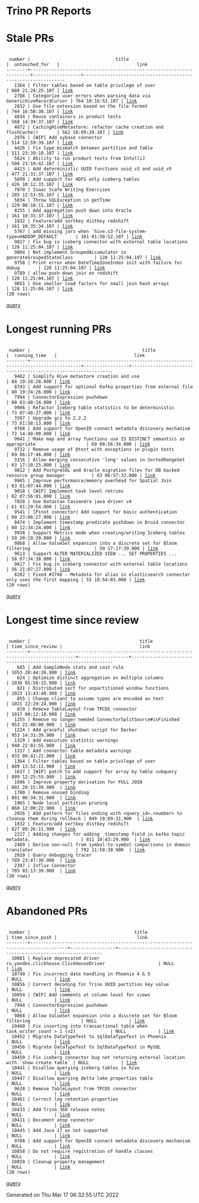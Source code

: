 Trino PR Reports
=======

#  Stale PRs
<pre><code>
 number |                                title                                 |  untouched_for   |                             link                              
--------+----------------------------------------------------------------------+------------------+---------------------------------------------------------------
   1364 | Filter tables based on table privilege of user                       | 888 21:24:25.107 | <a href="https://github.com/trinodb/trino/pull/1364">link</a> 
   2786 | Categorize user errors when parsing data via GenericHiveRecordCursor | 764 10:16:52.107 | <a href="https://github.com/trinodb/trino/pull/2786">link</a> 
   2832 | Use file extension based on the file format                          | 744 16:50:38.107 | <a href="https://github.com/trinodb/trino/pull/2832">link</a> 
   4834 | Reuse containers in product tests                                    | 568 14:39:37.107 | <a href="https://github.com/trinodb/trino/pull/4834">link</a> 
   4872 | CachingHiveMetastore: refactor cache creation and flushCache()       | 562 18:09:28.107 | <a href="https://github.com/trinodb/trino/pull/4872">link</a> 
   2976 | [WIP] Add sybase connector                                           | 514 12:59:39.107 | <a href="https://github.com/trinodb/trino/pull/2976">link</a> 
   4426 | Fix type mismatch between partition and table                        | 511 23:39:10.107 | <a href="https://github.com/trinodb/trino/pull/4426">link</a> 
   5624 | Ability to run product tests from IntelliJ                           | 508 23:19:42.107 | <a href="https://github.com/trinodb/trino/pull/5624">link</a> 
   4413 | Add deterministic UUID functions uuid_v3 and uuid_v5                 | 477 21:31:37.107 | <a href="https://github.com/trinodb/trino/pull/4413">link</a> 
   5699 | Add support for HDFS only iceberg tables                             | 426 10:12:33.107 | <a href="https://github.com/trinodb/trino/pull/5699">link</a> 
   7870 | Isaac Scafe Writing Exercises                                        | 285 12:53:55.107 | <a href="https://github.com/trinodb/trino/pull/7870">link</a> 
   5834 | Throw SQLException in getTime                                        | 229 08:18:11.107 | <a href="https://github.com/trinodb/trino/pull/5834">link</a> 
   8255 | Add aggregation push down into Oracle                                | 161 10:35:37.107 | <a href="https://github.com/trinodb/trino/pull/8255">link</a> 
   1832 | Feature/add sortkey distkey redshift                                 | 161 10:35:34.107 | <a href="https://github.com/trinodb/trino/pull/1832">link</a> 
   5767 | add missing jars when `hive.s3-file-system-type=HADOOP_DEFAULT`      | 161 01:58:52.107 | <a href="https://github.com/trinodb/trino/pull/5767">link</a> 
   9817 | Fix bug in iceberg connector with external table locations           | 128 11:25:04.107 | <a href="https://github.com/trinodb/trino/pull/9817">link</a> 
   9804 | Not implement GroupedAccumulator in generateGroupedStateClass        | 128 11:25:04.107 | <a href="https://github.com/trinodb/trino/pull/9804">link</a> 
   9758 | Print error when DateTimeZoneIndex init with failure for debug       | 128 11:25:04.107 | <a href="https://github.com/trinodb/trino/pull/9758">link</a> 
   9789 | allow push down join on redshift                                     | 128 11:25:04.107 | <a href="https://github.com/trinodb/trino/pull/9789">link</a> 
   9851 | Use smaller load factors for small join hash arrays                  | 128 11:25:04.107 | <a href="https://github.com/trinodb/trino/pull/9851">link</a> 
(20 rows)
</code></pre>
[query](https://github.com/nineinchnick/trino-cicd/blob/1ab95ecf8019ffa4b2c7d26db291a503c7d65d83/sql/pr/stale-prs.sql)

#  Longest running PRs
<pre><code>
 number |                                          title                                          |  running_time   |                             link                              
--------+-----------------------------------------------------------------------------------------+-----------------+---------------------------------------------------------------
   9482 | Simplify Hive metastore creation and use                                                | 84 19:18:28.000 | <a href="https://github.com/trinodb/trino/pull/9482">link</a> 
   8743 | Add support for optional Kafka properties from external file                            | 80 19:34:26.000 | <a href="https://github.com/trinodb/trino/pull/8743">link</a> 
   7994 | ConnectorExpression pushdown                                                            | 80 03:48:14.000 | <a href="https://github.com/trinodb/trino/pull/7994">link</a> 
   9906 | Refactor Iceberg table statistics to be deterministic                                   | 73 07:48:27.000 | <a href="https://github.com/trinodb/trino/pull/9906">link</a> 
   3507 | Upgrade gcs to 2.2.2                                                                    | 73 01:58:13.000 | <a href="https://github.com/trinodb/trino/pull/3507">link</a> 
   9788 | Add support for OpenID connect metadata discovery mechanism                             | 72 14:48:00.000 | <a href="https://github.com/trinodb/trino/pull/9788">link</a> 
   9841 | Make map and array functions use IS DISTINCT semantics as appropriate                   | 69 08:56:34.000 | <a href="https://github.com/trinodb/trino/pull/9841">link</a> 
   9722 | Remove usage of @test with exceptions in plugin tests                                   | 69 06:17:46.000 | <a href="https://github.com/trinodb/trino/pull/9722">link</a> 
   3316 | Allow merging consecutive 'long' values in SortedRangeSet                               | 63 17:10:25.000 | <a href="https://github.com/trinodb/trino/pull/3316">link</a> 
   9812 | Add PostgreSQL and Oracle migration files for DB backed resource group manager          | 63 06:57:32.000 | <a href="https://github.com/trinodb/trino/pull/9812">link</a> 
   9965 | Improve performance/memory overhead for Spatial Join                                    | 63 01:07:44.000 | <a href="https://github.com/trinodb/trino/pull/9965">link</a> 
   9818 | [WIP] Implement task level retries                                                      | 62 07:56:01.000 | <a href="https://github.com/trinodb/trino/pull/9818">link</a> 
   7828 | Use Datastax Cassandra java driver v4                                                   | 61 01:29:54.000 | <a href="https://github.com/trinodb/trino/pull/7828">link</a> 
   9541 | [Pinot connector] Add support for basic authentication                                  | 60 23:08:27.000 | <a href="https://github.com/trinodb/trino/pull/9541">link</a> 
   8474 | Implement timestamp predicate pushdown in Druid connector                               | 60 12:34:24.000 | <a href="https://github.com/trinodb/trino/pull/8474">link</a> 
   9938 | Support Metrics mode when creating/writing Iceberg tables                               | 59 20:19:39.000 | <a href="https://github.com/trinodb/trino/pull/9938">link</a> 
   9868 | Allow ValueSet expansion into a discrete set for Bloom filtering                        | 59 17:17:39.000 | <a href="https://github.com/trinodb/trino/pull/9868">link</a> 
   9613 | Support ALTER MATERIALIZED VIEW ... SET PROPERTIES ...                                  | 58 07:34:38.000 | <a href="https://github.com/trinodb/trino/pull/9613">link</a> 
   9817 | Fix bug in iceberg connector with external table locations                              | 56 21:07:27.000 | <a href="https://github.com/trinodb/trino/pull/9817">link</a> 
   8202 | Fixed #2748 - Metadata for alias in elasticsearch connector only uses the first mapping | 55 18:54:03.000 | <a href="https://github.com/trinodb/trino/pull/8202">link</a> 
(20 rows)
</code></pre>
[query](https://github.com/nineinchnick/trino-cicd/blob/1ab95ecf8019ffa4b2c7d26db291a503c7d65d83/sql/pr/running-prs.sql)

#  Longest time since review
<pre><code>
 number |                                         title                                         | time_since_review |                             link                              
--------+---------------------------------------------------------------------------------------+-------------------+---------------------------------------------------------------
    685 | Add SampleNode stats and cost rule                                                    | 1053 20:44:26.900 | <a href="https://github.com/trinodb/trino/pull/685">link</a>  
    624 | Optimize distinct aggregation on multiple columns                                     | 1038 05:50:15.900 | <a href="https://github.com/trinodb/trino/pull/624">link</a>  
    821 | Distributed sort for unpartitioned window functions                                   | 1023 13:43:40.900 | <a href="https://github.com/trinodb/trino/pull/821">link</a>  
    855 | Change client to assume types are encoded as text                                     | 1021 22:29:24.900 | <a href="https://github.com/trinodb/trino/pull/855">link</a>  
    819 | Remove TableLayout from TPCDS connector                                               | 1017 00:12:18.900 | <a href="https://github.com/trinodb/trino/pull/819">link</a>  
   1255 | Remove no longer needed ConnectorSplitSource#isFinished                               | 953 21:40:00.900  | <a href="https://github.com/trinodb/trino/pull/1255">link</a> 
   1224 | Add graceful shutdown script for Docker                                               | 953 14:31:39.900  | <a href="https://github.com/trinodb/trino/pull/1224">link</a> 
   1319 | Add execution statistic warnings                                                      | 940 22:02:55.900  | <a href="https://github.com/trinodb/trino/pull/1319">link</a> 
   1317 | Add connector table metadata warnings                                                 | 933 09:42:21.900  | <a href="https://github.com/trinodb/trino/pull/1317">link</a> 
   1364 | Filter tables based on table privilege of user                                        | 889 13:52:11.900  | <a href="https://github.com/trinodb/trino/pull/1364">link</a> 
   1637 | [WIP] patch to add support for array by table subquery                                | 889 12:25:55.900  | <a href="https://github.com/trinodb/trino/pull/1637">link</a> 
   1606 | Improve property derivation for FULL JOIN                                             | 882 20:15:39.900  | <a href="https://github.com/trinodb/trino/pull/1606">link</a> 
   1780 | Remove unused binding                                                                 | 881 00:34:31.900  | <a href="https://github.com/trinodb/trino/pull/1780">link</a> 
   1965 | Node local partition pruning                                                          | 860 12:00:22.900  | <a href="https://github.com/trinodb/trino/pull/1965">link</a> 
   2026 | Add pattern for files ending with &lt;query_id&gt;.&lt;number&gt; to cleanup them during rollback | 849 18:09:31.900  | <a href="https://github.com/trinodb/trino/pull/2026">link</a> 
   1832 | Feature/add sortkey distkey redshift                                                  | 827 09:26:11.900  | <a href="https://github.com/trinodb/trino/pull/1832">link</a> 
   2227 | Adding changes for adding _timestamp field in kafka topic metadata.                   | 811 10:43:29.900  | <a href="https://github.com/trinodb/trino/pull/2227">link</a> 
   2489 | Derive non-null from symbol-to-symbol comparisons in domain translator                | 792 11:58:30.900  | <a href="https://github.com/trinodb/trino/pull/2489">link</a> 
   2010 | Query debugging tracer                                                                | 789 23:47:30.900  | <a href="https://github.com/trinodb/trino/pull/2010">link</a> 
   2397 | Influx Connector                                                                      | 785 03:13:39.900  | <a href="https://github.com/trinodb/trino/pull/2397">link</a> 
(20 rows)
</code></pre>
[query](https://github.com/nineinchnick/trino-cicd/blob/1ab95ecf8019ffa4b2c7d26db291a503c7d65d83/sql/pr/awaiting-review.sql)

#  Abandoned PRs
<pre><code>
 number |                                       title                                        | time_since_push |                              link                              
--------+------------------------------------------------------------------------------------+-----------------+----------------------------------------------------------------
  10801 | Replace deprecated driver ru.yandex.clickhouse.ClickHouseDriver                    | NULL            | <a href="https://github.com/trinodb/trino/pull/10801">link</a> 
  10749 | Fix incorrect date handling in Phoenix 4 &amp; 5                                       | NULL            | <a href="https://github.com/trinodb/trino/pull/10749">link</a> 
  10856 | Correct decoding for Trino UUID partition key value                                | NULL            | <a href="https://github.com/trinodb/trino/pull/10856">link</a> 
  10854 | [WIP] Add comments at column level for views                                       | NULL            | <a href="https://github.com/trinodb/trino/pull/10854">link</a> 
   7994 | ConnectorExpression pushdown                                                       | NULL            | <a href="https://github.com/trinodb/trino/pull/7994">link</a>  
   9868 | Allow ValueSet expansion into a discrete set for Bloom filtering                   | NULL            | <a href="https://github.com/trinodb/trino/pull/9868">link</a>  
  10460 | Fix inserting into transactional table when task_writer_count &gt; 1 (v2)             | NULL            | <a href="https://github.com/trinodb/trino/pull/10460">link</a> 
  10452 | Migrate DataTypeTest to SqlDataTypeTest in Phoenix                                 | NULL            | <a href="https://github.com/trinodb/trino/pull/10452">link</a> 
  10456 | Migrate DataTypeTest to SqlDataTypeTest in MySQL                                   | NULL            | <a href="https://github.com/trinodb/trino/pull/10456">link</a> 
  10459 | Fix iceberg connector bug not returning external location with `show create table` | NULL            | <a href="https://github.com/trinodb/trino/pull/10459">link</a> 
  10441 | Disallow querying iceberg tables in hive                                           | NULL            | <a href="https://github.com/trinodb/trino/pull/10441">link</a> 
  10447 | Disallow querying delta lake properties table                                      | NULL            | <a href="https://github.com/trinodb/trino/pull/10447">link</a> 
   9628 | Remove TableLayout from TPCDS connector                                            | NULL            | <a href="https://github.com/trinodb/trino/pull/9628">link</a>  
  10461 | Correct log retention properties                                                   | NULL            | <a href="https://github.com/trinodb/trino/pull/10461">link</a> 
  10433 | Add Trino 368 release notes                                                        | NULL            | <a href="https://github.com/trinodb/trino/pull/10433">link</a> 
  10411 | Document atop connector                                                            | NULL            | <a href="https://github.com/trinodb/trino/pull/10411">link</a> 
  10445 | Add Java 17 as not supported                                                       | NULL            | <a href="https://github.com/trinodb/trino/pull/10445">link</a> 
   9788 | Add support for OpenID connect metadata discovery mechanism                        | NULL            | <a href="https://github.com/trinodb/trino/pull/9788">link</a>  
  10858 | Do not require registration of handle classes                                      | NULL            | <a href="https://github.com/trinodb/trino/pull/10858">link</a> 
  10859 | Cleanup property management                                                        | NULL            | <a href="https://github.com/trinodb/trino/pull/10859">link</a> 
(20 rows)
</code></pre>
[query](https://github.com/nineinchnick/trino-cicd/blob/1ab95ecf8019ffa4b2c7d26db291a503c7d65d83/sql/pr/abandoned-prs.sql)

Generated on Thu Mar 17 06:32:55 UTC 2022
